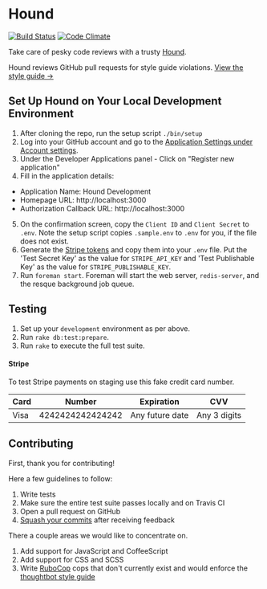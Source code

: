 Hound
=====

[![Build Status](https://travis-ci.org/thoughtbot/hound.svg?branch=master)](http://travis-ci.org/thoughtbot/hound?branch=master)
[![Code Climate](https://codeclimate.com/github/thoughtbot/hound.png)](https://codeclimate.com/github/thoughtbot/hound)

Take care of pesky code reviews with a trusty [Hound](http://houndci.com).

Hound reviews GitHub pull requests for style guide violations. [View the style
guide &rarr;](https://github.com/thoughtbot/guides/tree/master/style)

Set Up Hound on Your Local Development Environment
--------------------------------------------------

1. After cloning the repo, run the setup script `./bin/setup`
2. Log into your GitHub account and go to the [Application Settings under Account
   settings](https://github.com/settings/applications).
3. Under the Developer Applications panel - Click on "Register new application"
4. Fill in the application details:
  * Application Name: Hound Development
  * Homepage URL: http://localhost:3000
  * Authorization Callback URL: http://localhost:3000
5. On the confirmation screen, copy the `Client ID` and `Client Secret` to
   `.env`. Note the setup script copies `.sample.env` to `.env` for you, if the
   file does not exist.
6. Generate the [Stripe tokens] and copy them into your `.env` file. Put the
   'Test Secret Key' as the value for `STRIPE_API_KEY` and 'Test Publishable
   Key' as the value for `STRIPE_PUBLISHABLE_KEY`.
7. Run `foreman start`. Foreman will start the web server, `redis-server`, and
   the resque background job queue.

[Stripe tokens]: https://manage.stripe.com/account/apikeys

Testing
-----------

1. Set up your `development` environment as per above.
2. Run `rake db:test:prepare`.
3. Run `rake` to execute the full test suite.

#### Stripe

To test Stripe payments on staging use this fake credit card number.

<table>
  <thead>
    <tr>
      <th>Card</th>
      <th>Number</th>
      <th>Expiration</th>
      <th>CVV</th>
    </tr>
  </thead>
  <tbody>
    <tr>
      <td>Visa</td>
      <td>4242424242424242</td>
      <td>Any future date</td>
      <td>Any 3 digits</td>
    </tr>
  </tbody>
</table>

Contributing
------------

First, thank you for contributing!

Here a few guidelines to follow:

1. Write tests
2. Make sure the entire test suite passes locally and on Travis CI
3. Open a pull request on GitHub
4. [Squash your commits](https://github.com/thoughtbot/guides/tree/master/protocol/git#write-a-feature) after receiving feedback

There a couple areas we would like to concentrate on.

1. Add support for JavaScript and CoffeeScript
2. Add support for CSS and SCSS
3. Write [RuboCop](https://github.com/bbatsov/rubocop) cops that don't currently exist and would enforce the [thoughtbot style guide](https://github.com/thoughtbot/guides)

